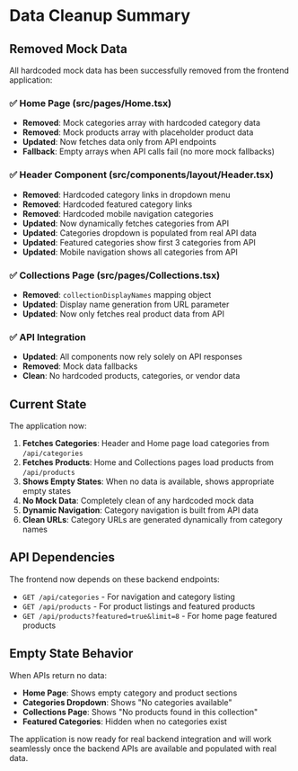 # Data Cleanup Summary

## Removed Mock Data

All hardcoded mock data has been successfully removed from the frontend application:

### ✅ **Home Page (src/pages/Home.tsx)**
- **Removed**: Mock categories array with hardcoded category data
- **Removed**: Mock products array with placeholder product data
- **Updated**: Now fetches data only from API endpoints
- **Fallback**: Empty arrays when API calls fail (no more mock fallbacks)

### ✅ **Header Component (src/components/layout/Header.tsx)**
- **Removed**: Hardcoded category links in dropdown menu
- **Removed**: Hardcoded featured category links
- **Removed**: Hardcoded mobile navigation categories
- **Updated**: Now dynamically fetches categories from API
- **Updated**: Categories dropdown is populated from real API data
- **Updated**: Featured categories show first 3 categories from API
- **Updated**: Mobile navigation shows all categories from API

### ✅ **Collections Page (src/pages/Collections.tsx)**
- **Removed**: `collectionDisplayNames` mapping object
- **Updated**: Display name generation from URL parameter
- **Updated**: Now only fetches real product data from API

### ✅ **API Integration**
- **Updated**: All components now rely solely on API responses
- **Removed**: Mock data fallbacks
- **Clean**: No hardcoded products, categories, or vendor data

## Current State

The application now:

1. **Fetches Categories**: Header and Home page load categories from `/api/categories`
2. **Fetches Products**: Home and Collections pages load products from `/api/products`
3. **Shows Empty States**: When no data is available, shows appropriate empty states
4. **No Mock Data**: Completely clean of any hardcoded mock data
5. **Dynamic Navigation**: Category navigation is built from API data
6. **Clean URLs**: Category URLs are generated dynamically from category names

## API Dependencies

The frontend now depends on these backend endpoints:
- `GET /api/categories` - For navigation and category listing
- `GET /api/products` - For product listings and featured products
- `GET /api/products?featured=true&limit=8` - For home page featured products

## Empty State Behavior

When APIs return no data:
- **Home Page**: Shows empty category and product sections
- **Categories Dropdown**: Shows "No categories available"
- **Collections Page**: Shows "No products found in this collection"
- **Featured Categories**: Hidden when no categories exist

The application is now ready for real backend integration and will work seamlessly once the backend APIs are available and populated with real data.
